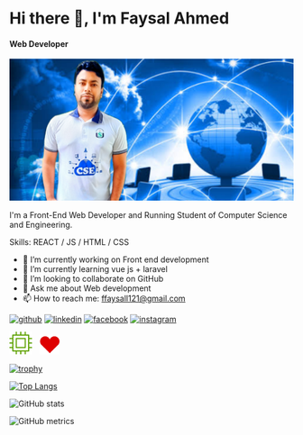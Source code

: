 # Hi there 👋, I'm Faysal Ahmed
#### Web Developer
<img src="n1.png" alt="image">

I'm a Front-End Web Developer and Running Student of Computer Science and Engineering.

Skills:  REACT / JS / HTML / CSS

- 🔭 I’m currently working on Front end development 
- 🌱 I’m currently learning vue js + laravel 
- 👯 I’m looking to collaborate on GitHub 
- 💬 Ask me about Web development 
- 📫 How to reach me: ffaysall121@gmail.com 


[<img src='https://cdn.jsdelivr.net/npm/simple-icons@3.0.1/icons/github.svg' alt='github' height='40'>](https://github.com/ffaysall121)  [<img src='https://cdn.jsdelivr.net/npm/simple-icons@3.0.1/icons/linkedin.svg' alt='linkedin' height='40'>](https://www.linkedin.com/in/ffaysall121/)  [<img src='https://cdn.jsdelivr.net/npm/simple-icons@3.0.1/icons/facebook.svg' alt='facebook' height='40'>](https://www.facebook.com/ffaysall121)  [<img src='https://cdn.jsdelivr.net/npm/simple-icons@3.0.1/icons/instagram.svg' alt='instagram' height='40'>](https://www.instagram.com/ffaysall121/)  

<a href='https://docs.github.com/en/developers'><img src='https://raw.githubusercontent.com/acervenky/animated-github-badges/master/assets/devbadge.gif' width='40' height='40'></a> <a href='https://docs.github.com/en/github/supporting-the-open-source-community-with-github-sponsors'><img src='https://raw.githubusercontent.com/acervenky/animated-github-badges/master/assets/sponsorbadge.gif' width='35' height='35'></a> 

[![trophy](https://github-profile-trophy.vercel.app/?username=ffaysall121)](https://github.com/ryo-ma/github-profile-trophy)

[![Top Langs](https://github-readme-stats.vercel.app/api/top-langs/?username=ffaysall121)](https://github.com/anuraghazra/github-readme-stats)

![GitHub stats](https://github-readme-stats.vercel.app/api?username=ffaysall121&show_icons=true)  

![GitHub metrics](https://metrics.lecoq.io/ffaysall121)  

